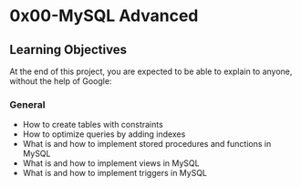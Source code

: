 # 0x00-MySQL Advanced
## Learning Objectives
At the end of this project, you are expected to be able to explain to anyone, without the help of Google:

### General
* How to create tables with constraints
* How to optimize queries by adding indexes
* What is and how to implement stored procedures and functions in MySQL
* What is and how to implement views in MySQL
* What is and how to implement triggers in MySQL
